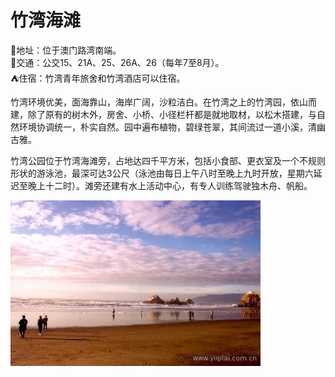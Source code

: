# 竹湾海滩  
📍地址：位于澳门路湾南端。   
🚌交通：公交15、21A、25、26A、26（每年7至8月）。   
⛺住宿：竹湾青年旅舍和竹湾酒店可以住宿。   
  
竹湾环境优美，面海靠山，海岸广阔，沙粒洁白。在竹湾之上的竹湾园，依山而建，除了原有的树木外，房舍、小桥、小径栏杆都是就地取材，以松木搭建，与自然环境协调统一，朴实自然。园中遍布植物，碧绿苍翠，其间流过一道小溪，清幽古雅。   
  
竹湾公园位于竹湾海滩旁，占地达四千平方米，包括小食部、更衣室及一个不规则形状的游泳池，最深可达3公尺（泳池由每日上午八时至晚上九时开放，星期六延迟至晚上十二时）。滩旁还建有水上活动中心，有专人训练驾驶独木舟、帆船。   
  
![](https://raw.githubusercontent.com/szqq0512/Pic/main/img/202201212115602.png)  